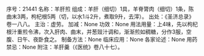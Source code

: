 序号：21441
名称：羊肝煎
组成：羊肝（细切）1具，羊脊膂肉（细切）1条，陈曲末3两，枸杞根5两（切，以水1斗2升，煮取9升，去滓）。
出处：《圣济总录》卷一八八。
主治：虚劳。
加减：None
功效：None
用法用量：上4味，先以枸杞根汁重煎令沸，次入肝肉、曲末，并葱豉汁调和，渐渐煎如稠糖，分作3服，空腹、日午、夜卧食之。
制备方法：None
临床应用：None
各家论述：None
用药禁忌：None
附注：羊肝羹（《医统》卷八十七）。
